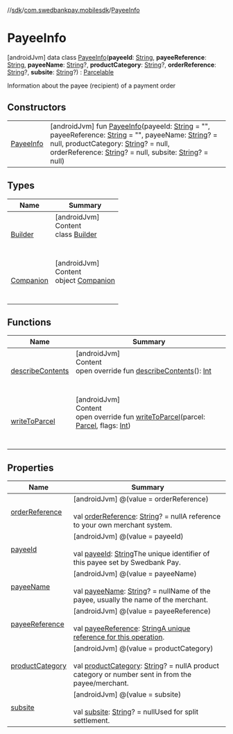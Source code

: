 //[sdk](../../../index.md)/[com.swedbankpay.mobilesdk](../index.md)/[PayeeInfo](index.md)



# PayeeInfo  
 [androidJvm] data class [PayeeInfo](index.md)(**payeeId**: [String](https://kotlinlang.org/api/latest/jvm/stdlib/kotlin/-string/index.html), **payeeReference**: [String](https://kotlinlang.org/api/latest/jvm/stdlib/kotlin/-string/index.html), **payeeName**: [String](https://kotlinlang.org/api/latest/jvm/stdlib/kotlin/-string/index.html)?, **productCategory**: [String](https://kotlinlang.org/api/latest/jvm/stdlib/kotlin/-string/index.html)?, **orderReference**: [String](https://kotlinlang.org/api/latest/jvm/stdlib/kotlin/-string/index.html)?, **subsite**: [String](https://kotlinlang.org/api/latest/jvm/stdlib/kotlin/-string/index.html)?) : [Parcelable](https://developer.android.com/reference/kotlin/android/os/Parcelable.html)

Information about the payee (recipient) of a payment order

   


## Constructors  
  
| | |
|---|---|
| <a name="com.swedbankpay.mobilesdk/PayeeInfo/PayeeInfo/#kotlin.String#kotlin.String#kotlin.String?#kotlin.String?#kotlin.String?#kotlin.String?/PointingToDeclaration/"></a>[PayeeInfo](-payee-info.md)| <a name="com.swedbankpay.mobilesdk/PayeeInfo/PayeeInfo/#kotlin.String#kotlin.String#kotlin.String?#kotlin.String?#kotlin.String?#kotlin.String?/PointingToDeclaration/"></a> [androidJvm] fun [PayeeInfo](-payee-info.md)(payeeId: [String](https://kotlinlang.org/api/latest/jvm/stdlib/kotlin/-string/index.html) = "", payeeReference: [String](https://kotlinlang.org/api/latest/jvm/stdlib/kotlin/-string/index.html) = "", payeeName: [String](https://kotlinlang.org/api/latest/jvm/stdlib/kotlin/-string/index.html)? = null, productCategory: [String](https://kotlinlang.org/api/latest/jvm/stdlib/kotlin/-string/index.html)? = null, orderReference: [String](https://kotlinlang.org/api/latest/jvm/stdlib/kotlin/-string/index.html)? = null, subsite: [String](https://kotlinlang.org/api/latest/jvm/stdlib/kotlin/-string/index.html)? = null)   <br>|


## Types  
  
|  Name |  Summary | 
|---|---|
| <a name="com.swedbankpay.mobilesdk/PayeeInfo.Builder///PointingToDeclaration/"></a>[Builder](-builder/index.md)| <a name="com.swedbankpay.mobilesdk/PayeeInfo.Builder///PointingToDeclaration/"></a>[androidJvm]  <br>Content  <br>class [Builder](-builder/index.md)  <br><br><br>|
| <a name="com.swedbankpay.mobilesdk/PayeeInfo.Companion///PointingToDeclaration/"></a>[Companion](-companion/index.md)| <a name="com.swedbankpay.mobilesdk/PayeeInfo.Companion///PointingToDeclaration/"></a>[androidJvm]  <br>Content  <br>object [Companion](-companion/index.md)  <br><br><br>|


## Functions  
  
|  Name |  Summary | 
|---|---|
| <a name="com.swedbankpay.mobilesdk/PayeeInfo/describeContents/#/PointingToDeclaration/"></a>[describeContents](describe-contents.md)| <a name="com.swedbankpay.mobilesdk/PayeeInfo/describeContents/#/PointingToDeclaration/"></a>[androidJvm]  <br>Content  <br>open override fun [describeContents](describe-contents.md)(): [Int](https://kotlinlang.org/api/latest/jvm/stdlib/kotlin/-int/index.html)  <br><br><br>|
| <a name="com.swedbankpay.mobilesdk/PayeeInfo/writeToParcel/#android.os.Parcel#kotlin.Int/PointingToDeclaration/"></a>[writeToParcel](write-to-parcel.md)| <a name="com.swedbankpay.mobilesdk/PayeeInfo/writeToParcel/#android.os.Parcel#kotlin.Int/PointingToDeclaration/"></a>[androidJvm]  <br>Content  <br>open override fun [writeToParcel](write-to-parcel.md)(parcel: [Parcel](https://developer.android.com/reference/kotlin/android/os/Parcel.html), flags: [Int](https://kotlinlang.org/api/latest/jvm/stdlib/kotlin/-int/index.html))  <br><br><br>|


## Properties  
  
|  Name |  Summary | 
|---|---|
| <a name="com.swedbankpay.mobilesdk/PayeeInfo/orderReference/#/PointingToDeclaration/"></a>[orderReference](order-reference.md)| <a name="com.swedbankpay.mobilesdk/PayeeInfo/orderReference/#/PointingToDeclaration/"></a> [androidJvm] @(value = orderReference)  <br>  <br>val [orderReference](order-reference.md): [String](https://kotlinlang.org/api/latest/jvm/stdlib/kotlin/-string/index.html)? = nullA reference to your own merchant system.   <br>|
| <a name="com.swedbankpay.mobilesdk/PayeeInfo/payeeId/#/PointingToDeclaration/"></a>[payeeId](payee-id.md)| <a name="com.swedbankpay.mobilesdk/PayeeInfo/payeeId/#/PointingToDeclaration/"></a> [androidJvm] @(value = payeeId)  <br>  <br>val [payeeId](payee-id.md): [String](https://kotlinlang.org/api/latest/jvm/stdlib/kotlin/-string/index.html)The unique identifier of this payee set by Swedbank Pay.   <br>|
| <a name="com.swedbankpay.mobilesdk/PayeeInfo/payeeName/#/PointingToDeclaration/"></a>[payeeName](payee-name.md)| <a name="com.swedbankpay.mobilesdk/PayeeInfo/payeeName/#/PointingToDeclaration/"></a> [androidJvm] @(value = payeeName)  <br>  <br>val [payeeName](payee-name.md): [String](https://kotlinlang.org/api/latest/jvm/stdlib/kotlin/-string/index.html)? = nullName of the payee, usually the name of the merchant.   <br>|
| <a name="com.swedbankpay.mobilesdk/PayeeInfo/payeeReference/#/PointingToDeclaration/"></a>[payeeReference](payee-reference.md)| <a name="com.swedbankpay.mobilesdk/PayeeInfo/payeeReference/#/PointingToDeclaration/"></a> [androidJvm] @(value = payeeReference)  <br>  <br>val [payeeReference](payee-reference.md): [String](https://kotlinlang.org/api/latest/jvm/stdlib/kotlin/-string/index.html)[A unique reference for this operation](https://developer.swedbankpay.com/checkout/other-features#payee-reference).   <br>|
| <a name="com.swedbankpay.mobilesdk/PayeeInfo/productCategory/#/PointingToDeclaration/"></a>[productCategory](product-category.md)| <a name="com.swedbankpay.mobilesdk/PayeeInfo/productCategory/#/PointingToDeclaration/"></a> [androidJvm] @(value = productCategory)  <br>  <br>val [productCategory](product-category.md): [String](https://kotlinlang.org/api/latest/jvm/stdlib/kotlin/-string/index.html)? = nullA product category or number sent in from the payee/merchant.   <br>|
| <a name="com.swedbankpay.mobilesdk/PayeeInfo/subsite/#/PointingToDeclaration/"></a>[subsite](subsite.md)| <a name="com.swedbankpay.mobilesdk/PayeeInfo/subsite/#/PointingToDeclaration/"></a> [androidJvm] @(value = subsite)  <br>  <br>val [subsite](subsite.md): [String](https://kotlinlang.org/api/latest/jvm/stdlib/kotlin/-string/index.html)? = nullUsed for split settlement.   <br>|

